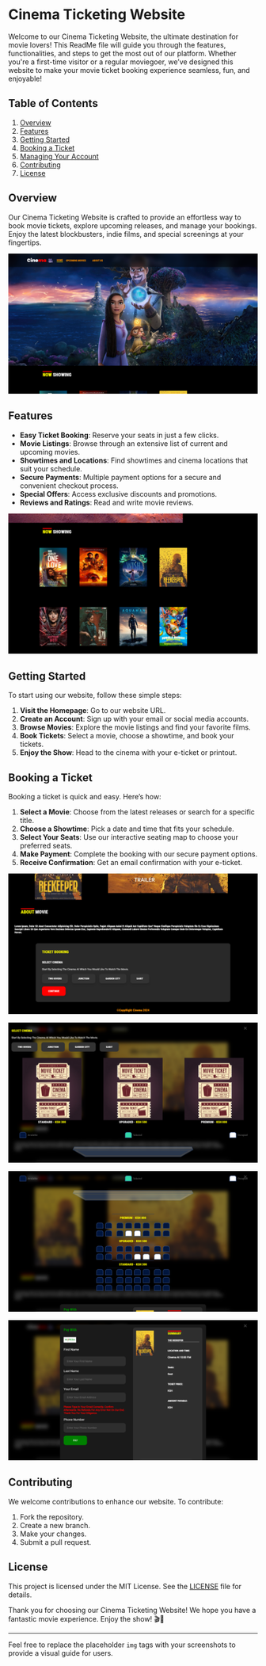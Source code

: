 # Cinema Ticketing Website

Welcome to our Cinema Ticketing Website, the ultimate destination for movie lovers! This ReadMe file will guide you through the features, functionalities, and steps to get the most out of our platform. Whether you're a first-time visitor or a regular moviegoer, we’ve designed this website to make your movie ticket booking experience seamless, fun, and enjoyable!

## Table of Contents
1. [Overview](#overview)
2. [Features](#features)
3. [Getting Started](#getting-started)
4. [Booking a Ticket](#booking-a-ticket)
5. [Managing Your Account](#managing-your-account)
6. [Contributing](#contributing)
7. [License](#license)

## Overview
Our Cinema Ticketing Website is crafted to provide an effortless way to book movie tickets, explore upcoming releases, and manage your bookings. Enjoy the latest blockbusters, indie films, and special screenings at your fingertips.

![Overview Screenshot](img/overview.png)

## Features
- **Easy Ticket Booking**: Reserve your seats in just a few clicks.
- **Movie Listings**: Browse through an extensive list of current and upcoming movies.
- **Showtimes and Locations**: Find showtimes and cinema locations that suit your schedule.
- **Secure Payments**: Multiple payment options for a secure and convenient checkout process.
- **Special Offers**: Access exclusive discounts and promotions.
- **Reviews and Ratings**: Read and write movie reviews.

![Features Screenshot](img/features.png)

## Getting Started
To start using our website, follow these simple steps:

1. **Visit the Homepage**: Go to our website URL.
2. **Create an Account**: Sign up with your email or social media accounts.
3. **Browse Movies**: Explore the movie listings and find your favorite films.
4. **Book Tickets**: Select a movie, choose a showtime, and book your tickets.
5. **Enjoy the Show**: Head to the cinema with your e-ticket or printout.

## Booking a Ticket
Booking a ticket is quick and easy. Here’s how:

1. **Select a Movie**: Choose from the latest releases or search for a specific title.
2. **Choose a Showtime**: Pick a date and time that fits your schedule.
3. **Select Your Seats**: Use our interactive seating map to choose your preferred seats.
4. **Make Payment**: Complete the booking with our secure payment options.
5. **Receive Confirmation**: Get an email confirmation with your e-ticket.

![Booking a Ticket Screenshot](img/booking-ticket-1.png)

![Choosing Ticket Type](img/booking-ticket-2.png)

![Choosing Seat Position](img/booking-ticket-3.png)

![Choosing Payment Option](img/booking-ticket-4.png)


## Contributing
We welcome contributions to enhance our website. To contribute:

1. Fork the repository.
2. Create a new branch.
3. Make your changes.
4. Submit a pull request.


## License
This project is licensed under the MIT License. See the [LICENSE](#) file for details.


Thank you for choosing our Cinema Ticketing Website! We hope you have a fantastic movie experience. Enjoy the show! 🎬🍿

---

Feel free to replace the placeholder `img` tags with your screenshots to provide a visual guide for users.
